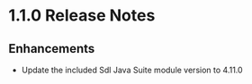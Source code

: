 # 1.1.0 Release Notes

## Enhancements

- Update the included Sdl Java Suite module version to 4.11.0
